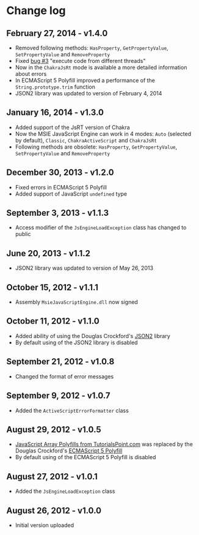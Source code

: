 Change log
==========

## February 27, 2014 - v1.4.0
 * Removed following methods: `HasProperty`, `GetPropertyValue`, `SetPropertyValue` and `RemoveProperty`
 * Fixed [bug #3](http://github.com/Taritsyn/MsieJavaScriptEngine/issues/3) "execute code from different threads"
 * Now in the `ChakraJsRt` mode is available a more detailed information about errors
 * In ECMAScript 5 Polyfill improved a performance of the `String.prototype.trim` function
 * JSON2 library was updated to version of February 4, 2014

## January 16, 2014 - v1.3.0
 * Added support of the JsRT version of Chakra
 * Now the MSIE JavaScript Engine can work in 4 modes: `Auto` (selected by default), `Classic`, `ChakraActiveScript` and `ChakraJsRt`
 * Following methods are obsolete: `HasProperty`, `GetPropertyValue`, `SetPropertyValue` and `RemoveProperty`

## December 30, 2013 - v1.2.0
 * Fixed errors in ECMAScript 5 Polyfill
 * Added support of JavaScript `undefined` type

## September 3, 2013 - v1.1.3
 * Access modifier of the `JsEngineLoadException` class has changed to public

## June 20, 2013 - v1.1.2
 * JSON2 library was updated to version of May 26, 2013

## October 15, 2012 - v1.1.1
 * Assembly `MsieJavaScriptEngine.dll` now signed

## October 11, 2012 - v1.1.0
 * Added ability of using the Douglas Crockford's [JSON2](http://github.com/douglascrockford/JSON-js) library
 * By default using of the JSON2 library is disabled

## September 21, 2012 - v1.0.8
 * Changed the format of error messages

## September 9, 2012 - v1.0.7
 * Added the `ActiveScriptErrorFormatter` class

## August 29, 2012 - v1.0.5
 * [JavaScript Array Polyfills from TutorialsPoint.com](http://www.tutorialspoint.com/javascript/) was replaced by the Douglas Crockford's [ECMAScript 5 Polyfill](http://nuget.org/packages/ES5)
 * By default using of the ECMAScript 5 Polyfill is disabled

## August 27, 2012 - v1.0.1
 * Added the `JsEngineLoadException` class

## August 26, 2012 - v1.0.0
 * Initial version uploaded